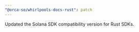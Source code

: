 ```yaml
---
"@orca-so/whirlpools-docs-rust": patch
---
```


Updated the Solana SDK compatibility version for Rust SDKs.
